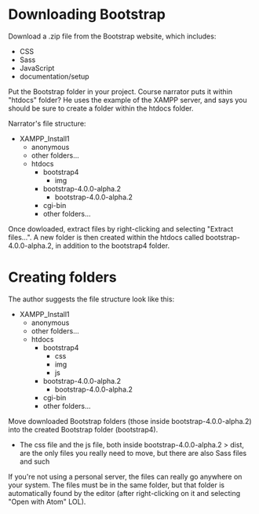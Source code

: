 # Downloading Bootstrap

Download a .zip file from the Bootstrap website, which includes:
- CSS
- Sass
- JavaScript
- documentation/setup

Put the Bootstrap folder in your project. Course narrator puts it within "htdocs" folder? He uses the example of the XAMPP server, and says you should be sure to create a folder within the htdocs folder.

Narrator's file structure:

- XAMPP_Install1
  - anonymous
  - other folders...
  - htdocs
    - bootstrap4
      - img
    - bootstrap-4.0.0-alpha.2
      - bootstrap-4.0.0-alpha.2
    - cgi-bin
    - other folders...

Once dowloaded, extract files by right-clicking and selecting "Extract files...". A new folder is then created within the htdocs called bootstrap-4.0.0-alpha.2, in addition to the bootstrap4 folder.

# Creating folders

The author suggests the file structure look like this:

- XAMPP_Install1
  - anonymous
  - other folders...
  - htdocs
    - bootstrap4
      - css
      - img
      - js
    - bootstrap-4.0.0-alpha.2
      - bootstrap-4.0.0-alpha.2
    - cgi-bin
    - other folders...

Move downloaded Bootstrap folders (those inside bootstrap-4.0.0-alpha.2) into the created Bootstrap folder (bootstrap4).

- The css file and the js file, both inside bootstrap-4.0.0-alpha.2 > dist, are the only files you really need to move, but there are also Sass files and such

If you're not using a personal server, the files can really go anywhere on your system. The files must be in the same folder, but that folder is automatically found by the editor (after right-clicking on it and selecting "Open with Atom" LOL).
